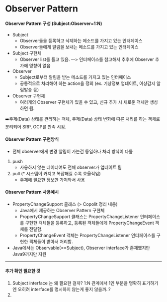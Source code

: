 # Observer Pattern
#### Observer Pattern 구성 (Subject:Observer=1:N)
- Subject 
  - Observer들을 등록하고 삭제하는 메소드를 가지고 있는 인터페이스
  - Observer들에게 알림을 보내는 메소드를 가지고 있는 인터페이스
- Subject 구현체
  - Observer list를 들고 있음. --> 인터페이스를 참고해서 추후에 Observer 추가에 영향이 없음
- Observer 
  - Subject로부터 알림을 받는 메소드를 가지고 있는 인터페이스
  - 공통적으로 처리해야 하는 action을 정의 (ex. 기상정보 업데이트, 이상감지 알림발송 등)
- Observer 구현체
  - 여러개의 Observer 구현체가 있을 수 있고, 신규 추가 시 새로운 객체만 생성하면 됨.

➡️주제(Data) 상태를 관리하는 객체, 주제(Data) 상태 변화에 따른 처리를 하는 객체로 분리되어 SRP, OCP를 만족 시킴.

#### Observer Pattern 구현방식
* 전체 observer에게 변경 알림이 가는건 동일하나 처리 방식이 다름
1. push
   - 사용하지 않는 데이터여도 전체 observer가 업데이트 됨
2. pull (* 시스템이 커지고 복잡해질 수록 효율적임)
   - 주제에 필요한 정보만 가져와서 사용

#### Observer Pattern 사용예시
- PropertyChangeSupport 클래스 (> Copolit 정리 내용)
  - Java에서 제공하는 Observer Pattern 구현체
  - PropertyChangeSupport 클래스는 PropertyChangeListener 인터페이스를 구현한 객체들을 등록하고, 등록된 객체들에게 PropertyChangeEvent 객체를 전달함.
  - PropertyChangeEvent 객체는 PropertyChangeListener 인터페이스를 구현한 객체들이 받아서 처리함.
- Java에서는 Observable(==Subject), Observer interface가 존재했지만 Java9까지만 지원
---

#### 추가 확인 필요한 것
1. Subject interface 는 왜 필요한 걸까? 1:N 관계에서 1인 부분을 명확히 표기하기엔 오히려 interface를 명시하지 않는게 좋지 않을까..?
2. 
   